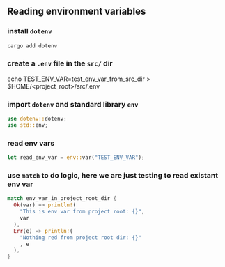 ## Reading environment variables

### install `dotenv`
```bash
cargo add dotenv
```

### create a `.env` file in the `src/` dir
echo TEST_ENV_VAR=test_env_var_from_src_dir > $HOME/<project_root>/src/.env

### import `dotenv` and standard library `env`
```rust
use dotenv::dotenv;
use std::env;
```

### read env vars
```rust
let read_env_var = env::var("TEST_ENV_VAR");
```

### use `match` to do logic, here we are just testing to read existant env var
```rust
match env_var_in_project_root_dir {
  Ok(var) => println!(
    "This is env var from project root: {}", 
    var
  ),
  Err(e) => println!(
    "Nothing red from project root dir: {}"
    , e
  ),
}


```
